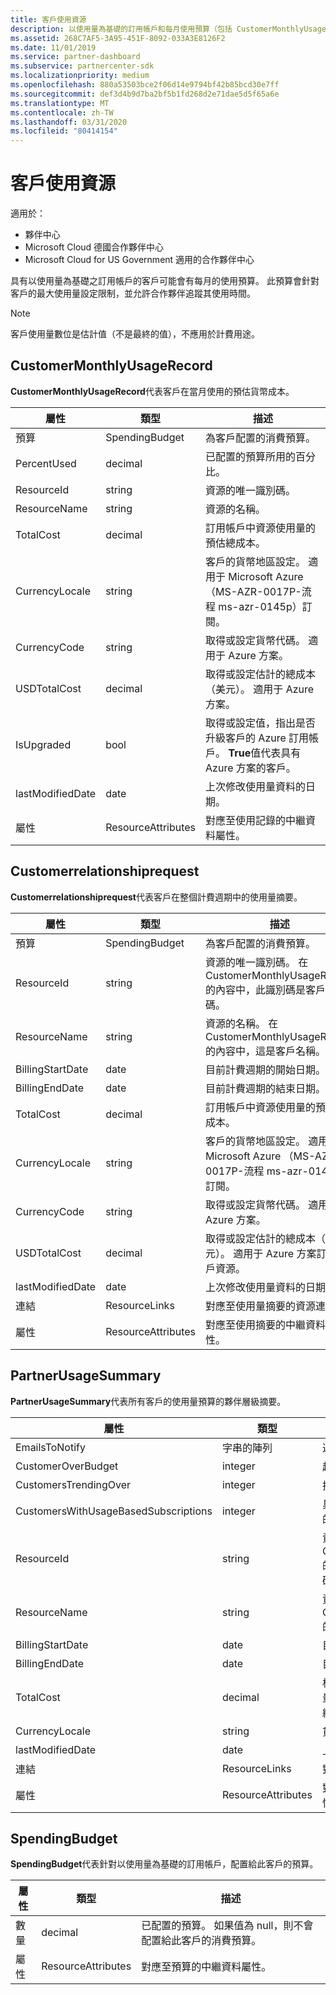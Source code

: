 ```yaml
---
title: 客戶使用資源
description: 以使用量為基礎的訂用帳戶和每月使用預算（包括 CustomerMonthlyUsageRecord、Customerrelationshiprequest、PartnerUsageSummary 和 SpendingBudget）的客戶所適用的資源。
ms.assetid: 268C7AF5-3A95-451F-8092-033A3E8126F2
ms.date: 11/01/2019
ms.service: partner-dashboard
ms.subservice: partnercenter-sdk
ms.localizationpriority: medium
ms.openlocfilehash: 880a53503bce2f06d14e9794bf42b85bcd30e7ff
ms.sourcegitcommit: def3d4b9d7ba2bf5b1fd268d2e71dae5d5f65a6e
ms.translationtype: MT
ms.contentlocale: zh-TW
ms.lasthandoff: 03/31/2020
ms.locfileid: "80414154"
---
```

# <a name="customer-usage-resources"></a>客戶使用資源

適用於：

- 夥伴中心
- Microsoft Cloud 德國合作夥伴中心
- Microsoft Cloud for US Government 適用的合作夥伴中心

具有以使用量為基礎之訂用帳戶的客戶可能會有每月的使用預算。 此預算會針對客戶的最大使用量設定限制，並允許合作夥伴追蹤其使用時間。

> [!NOTE]
> 客戶使用量數位是估計值（不是最終的值），不應用於計費用途。

## <a name="customermonthlyusagerecord"></a>CustomerMonthlyUsageRecord

**CustomerMonthlyUsageRecord**代表客戶在當月使用的預估貨幣成本。

| 屬性         | 類型               | 描述                                                              |
|------------------|--------------------|--------------------------------------------------------------------------|
| 預算           | SpendingBudget     | 為客戶配置的消費預算。                          |
| PercentUsed      | decimal             | 已配置的預算所用的百分比。                        |
| ResourceId       | string             | 資源的唯一識別碼。                                   |
| ResourceName     | string             | 資源的名稱。                                                |
| TotalCost        | decimal             | 訂用帳戶中資源使用量的預估總成本。|
| CurrencyLocale   | string             | 客戶的貨幣地區設定。 適用于 Microsoft Azure （MS-AZR-0017P-流程 ms-azr-0145p）訂閱。            |
| CurrencyCode     | string             | 取得或設定貨幣代碼。 適用于 Azure 方案。           |
| USDTotalCost     | decimal             | 取得或設定估計的總成本（美元）。 適用于 Azure 方案。                                         |
| IsUpgraded       | bool             | 取得或設定值，指出是否升級客戶的 Azure 訂用帳戶。 **True**值代表具有 Azure 方案的客戶。                         |
| lastModifiedDate | date               | 上次修改使用量資料的日期。                               |
| 屬性       | ResourceAttributes | 對應至使用記錄的中繼資料屬性。               |

## <a name="customerusagesummary"></a>Customerrelationshiprequest

**Customerrelationshiprequest**代表客戶在整個計費週期中的使用量摘要。

| 屬性         | 類型               | 描述                                                                                                      |
|------------------|--------------------|------------------------------------------------------------------------------------------------------------------|
| 預算           | SpendingBudget     | 為客戶配置的消費預算。                                                                  |
| ResourceId       | string             | 資源的唯一識別碼。 在 CustomerMonthlyUsageRecord 的內容中，此識別碼是客戶識別碼。 |
| ResourceName     | string             | 資源的名稱。 在 CustomerMonthlyUsageRecord 的內容中，這是客戶名稱。               |
| BillingStartDate | date               | 目前計費週期的開始日期。                                                                    |
| BillingEndDate   | date               | 目前計費週期的結束日期。                                                                      |
| TotalCost        | decimal             | 訂用帳戶中資源使用量的預估總成本。                                         |
| CurrencyLocale   | string             | 客戶的貨幣地區設定。 適用于 Microsoft Azure （MS-AZR-0017P-流程 ms-azr-0145p）訂閱。                                         |
| CurrencyCode     | string             | 取得或設定貨幣代碼。 適用于 Azure 方案。                                         |
| USDTotalCost     | decimal             | 取得或設定估計的總成本（美元）。 適用于 Azure 方案訂用帳戶資源。                                         |
| lastModifiedDate | date               | 上次修改使用量資料的日期。                                                                       |
| 連結            | ResourceLinks      | 對應至使用量摘要的資源連結。                                                           |
| 屬性       | ResourceAttributes | 對應至使用摘要的中繼資料屬性。                                                      |

## <a name="partnerusagesummary"></a>PartnerUsageSummary

**PartnerUsageSummary**代表所有客戶的使用量預算的夥伴層級摘要。

| 屬性         | 類型               | 描述                                                                                                      |
|------------------|--------------------|------------------------------------------------------------------------------------------------------------------|
| EmailsToNotify   | 字串的陣列   | 通知的電子郵件地址清單。                                                                   |
| CustomerOverBudget | integer          | 超過預算的客戶數目。                                                                    |
| CustomersTrendingOver | integer       | 接近預算的客戶數目。                                                     |
| CustomersWithUsageBasedSubscriptions  | integer | 具有以使用量為基礎之訂用帳戶的客戶數目。                                               |
| ResourceId       | string             | 資源的唯一識別碼。 在 CustomerMonthlyUsageRecord 的內容中，此識別碼是客戶識別碼。 |
| ResourceName     | string             | 資源的名稱。 在 CustomerMonthlyUsageRecord 的內容中，這是客戶名稱。               |
| BillingStartDate | date               | 目前計費週期的開始日期。                                                                    |
| BillingEndDate   | date               | 目前計費週期的結束日期。                                                                      |
| TotalCost        | decimal             | 根據計費週期開始時的目前使用量，計算所有客戶使用量的預估總成本。      |
| CurrencyLocale   | string             | 貨幣地區設定。                                                                                             |
| lastModifiedDate | date               | 上次修改使用量資料的日期。                                                                       |
| 連結            | ResourceLinks      | 對應至使用量摘要的資源連結。                                                           |
| 屬性       | ResourceAttributes | 對應至使用摘要的中繼資料屬性。                                                      |

## <a name="spendingbudget"></a>SpendingBudget

**SpendingBudget**代表針對以使用量為基礎的訂用帳戶，配置給此客戶的預算。

| 屬性   | 類型               | 描述                                                                                         |
|------------|--------------------|-----------------------------------------------------------------------------------------------------|
| 數量     | decimal             | 已配置的預算。 如果值為 null，則不會配置給此客戶的消費預算。 |
| 屬性 | ResourceAttributes | 對應至預算的中繼資料屬性。                                                |
